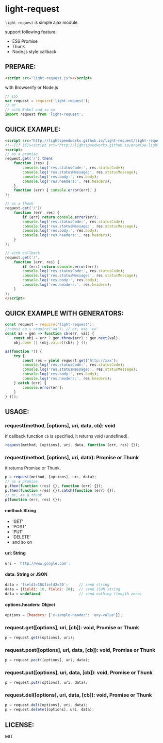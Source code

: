light-request
====

`light-request` is simple ajax module.

support following feature:
+ ES6 Promise
+ Thunk
+ Node.js style callback


PREPARE:
----

```html
<script src="light-request.js"></script>
```

with Browserify or Node.js

```js
// ES5
var request = require('light-request');
// or
// with Babel and so on
import request from 'light-request';
```


QUICK EXAMPLE:
----

```html
<script src="http://lightspeedworks.github.io/light-request/light-request.js"></script>
<!--[if IE]><script src="http://lightspeedworks.github.io/promise-light/promise-light.js"></script><![endif]-->
<script>
// as a promise
request.get('/').then(
	function (res) {
		console.log('res.statusCode:', res.statusCode);
		console.log('res.statusMessage:', res.statusMessage);
		console.log('res.body:', res.body);
		console.log('res.headers:', res.headers);
	},
	function (err) { console.error(err); }
);

// as a thunk
request.get('/')(
	function (err, res) {
		if (err) return console.error(err);
		console.log('res.statusCode:', res.statusCode);
		console.log('res.statusMessage:', res.statusMessage);
		console.log('res.body:', res.body);
		console.log('res.headers:', res.headers);
	}
);

// with callback
request.get('/',
	function (err, res) {
		if (err) return console.error(err);
		console.log('res.statusCode:', res.statusCode);
		console.log('res.statusMessage:', res.statusMessage);
		console.log('res.body:', res.body);
		console.log('res.headers:', res.headers);
	}
);
</script>
```

QUICK EXAMPLE WITH GENERATORS:
----

```js
const request = require('light-request');
//const aa = require('aa'); // or, use 'co'
const aa = gen => function cb(err, val) {
	const obj = err ? gen.throw(err) : gen.next(val);
	obj.done || (obj.value)(cb); } ();

aa(function *() {
	try {
		const res = yield request.get('http://xxx');
		console.log('res.statusCode:', res.statusCode);
		console.log('res.statusMessage:', res.statusMessage);
		console.log('res.body:', res.body);
		console.log('res.headers:', res.headers);
	} catch (err) {
		console.error(err);
	}
} ());
```


USAGE:
----

### request(method, [options], uri, data, cb): void

if callback function `cb` is specified, it returns void (undefined).

```js
request(method, [options], uri, data, function (err, res) {});
```

### request(method, [options], uri, data): Promise or Thunk

it returns Promise or Thunk.

```js
p = request(method, [options], uri, data);
// as a promise
p.then(function (res) {}, function (err) {});
p.then(function (res) {}).catch(function (err) {});
// or, as a thunk
p(function (err, res) {});
```

#### method: String

+ 'GET'
+ 'POST'
+ 'PUT'
+ 'DELETE'
+ and so on


#### uri: String

```js
uri = 'http://www.google.com';
```

#### data: String or JSON

```js
data = 'field1=10&field2=20';     // send string
data = {field1: 10, field2: 20};  // send JSON string
data = undefined;                 // send nothing (length zero)
```

#### options.headers: Object

```js
options = {headers: {'x-sample-header': 'any-value'}};
```

### request.get([options], uri, [cb]): void, Promise or Thunk

```js
p = request.get([options], uri);
```

### request.post([options], uri, data, [cb]): void, Promise or Thunk

```js
p = request.post([options], uri, data);
```


### request.put([options], uri, data, [cb]): void, Promise or Thunk

```js
p = request.put([options], uri, data);
```


### request.del([options], uri, data, [cb]): void, Promise or Thunk

```js
p = request.del([options], uri, data);
p = request.delete([options], uri, data);
```


LICENSE:
----

  MIT
